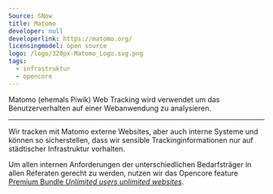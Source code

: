 ```yaml
---
Source: SNow
title: Matomo
developer: null
developerlink: https://matomo.org/
licensingmodel: open source
logo: /logo/320px-Matomo_Logo.svg.png
tags:
  - infrastruktur
  - opencore
---
```


Matomo (ehemals Piwik) Web Tracking wird verwendet um das Benutzerverhalten auf einer Webanwendung zu analysieren.

---

Wir tracken mit Matomo externe Websites, aber auch interne Systeme und können so sicherstellen, dass wir sensible Trackinginformationen nur auf städtischer Infrastruktur vorhalten.

Um allen internen Anforderungen der unterschiedlichen Bedarfsträger in allen Referaten gerecht zu werden, nutzen wir das Opencore feature [Premium Bundle _Unlimited users unlimited websites_](https://plugins.matomo.org/PremiumBundle).
